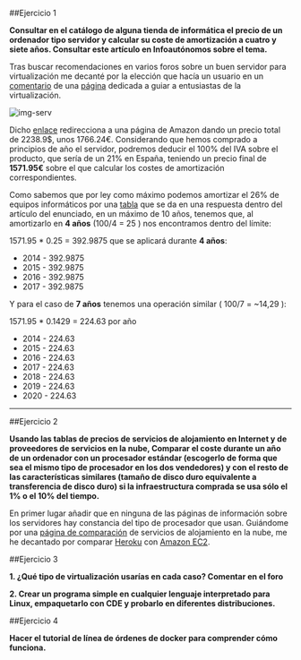 ##Ejercicio 1

**Consultar en el catálogo de alguna tienda de informática el precio de un ordenador tipo servidor y calcular su coste de amortización a cuatro y siete años. Consultar este artículo en Infoautónomos sobre el tema.**

[comentario]:http://www.tinkertry.com/superguide-home-virtualization-server-enthusiasts-colorful-variety-of-esxi-whiteboxes/
[página]:http://www.amazon.com/gp/registry/wishlist/1S6RGAOHWS4BL/ref=cm_wl_rlist_go_o
[img-serv]:http://ecx.images-amazon.com/images/I/41eG4jk2arL.jpg
[enlace]:http://www.amazon.com/gp/registry/wishlist/1S6RGAOHWS4BL/ref=cm_wl_rlist_go_o
[tabla]:http://www.infoautonomos.com/informacion-al-dia/fiscalidad/gastos-deducibles-autonomos-irpf-estimacion-directa/

Tras buscar recomendaciones en varios foros sobre un buen servidor para virtualización me decanté por la elección que hacía un usuario en un [comentario] de una [página] dedicada a guiar a entusiastas de la virtualización.

![img-serv]

Dicho [enlace] redirecciona a una página de Amazon dando un precio total de 2238.9$, unos 1766.24€. Considerando que hemos comprado a principios de año el servidor, podremos deducir el 100% del IVA sobre el producto, que sería de un 21% en España, teniendo un precio final de **1571.95€** sobre el que calcular los costes de amortización correspondientes.

Como sabemos que por ley como máximo podemos amortizar el 26% de equipos informáticos por una [tabla] que se da en una respuesta dentro del artículo del enunciado, en un máximo de 10 años, tenemos que, al amortizarlo en **4 años** (100/4 = 25 ) nos encontramos dentro del límite:

1571.95 * 0.25 = 392.9875 que se aplicará durante **4 años**:

* 2014 - 392.9875
* 2015 - 392.9875
* 2016 - 392.9875
* 2017 - 392.9875

Y para el caso de **7 años** tenemos una operación similar ( 100/7 = ~14,29 ):

1571.95 * 0.1429 = 224.63 por año

* 2014 - 224.63
* 2015 - 224.63
* 2016 - 224.63
* 2017 - 224.63
* 2018 - 224.63
* 2019 - 224.63
* 2020 - 224.63

***
##Ejercicio 2

**Usando las tablas de precios de servicios de alojamiento en Internet y de proveedores de servicios en la nube, Comparar el coste durante un año de un ordenador con un procesador estándar (escogerlo de forma que sea el mismo tipo de procesador en los dos vendedores) y con el resto de las características similares (tamaño de disco duro equivalente a transferencia de disco duro) si la infraestructura comprada se usa sólo el 1% o el 10% del tiempo.**

[página de comparación]:http://cloud-hosting-review.toptenreviews.com/
[Heroku]:https://www.heroku.com/
[Amazon EC2]:http://aws.amazon.com/es/ec2/

En primer lugar añadir que en ninguna de las páginas de información sobre los servidores hay constancia del tipo de procesador que usan. Guiándome por una [página de comparación] de servicios de alojamiento en la nube, me he decantado por comparar [Heroku] con [Amazon EC2].


##Ejercicio 3

**1. ¿Qué tipo de virtualización usarías en cada caso? Comentar en el foro**

**2. Crear un programa simple en cualquier lenguaje interpretado para Linux, empaquetarlo con CDE y probarlo en diferentes distribuciones.**


##Ejercicio 4

**Hacer el tutorial de línea de órdenes de docker para comprender cómo funciona.**
